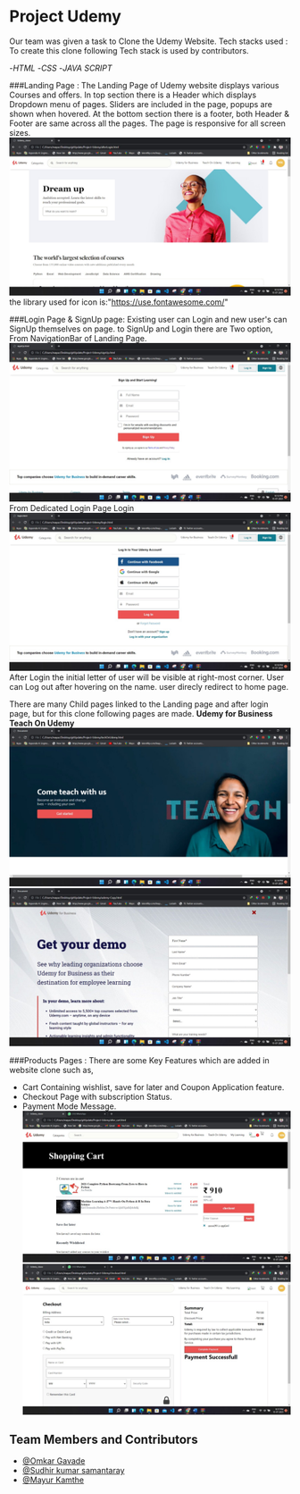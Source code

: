 # Project Udemy

Our team was given a task to Clone the Udemy Website.
Tech stacks used :
To create this clone following Tech stack is used by contributors.

-_HTML_ -_CSS_ -_JAVA SCRIPT_

###Landing Page :
The Landing Page of Udemy website displays various Courses and offers.
In top section there is a Header which displays Dropdown menu of pages.
Sliders are included in the page, popups are shown when hovered.
At the bottom section there is a footer, both Header & Footer are same across all the pages.
The page is responsive for all screen sizes.
![INDEX!](readmeImages/index.jpeg)
the library used for icon is:"https://use.fontawesome.com/"

###Login Page & SignUp page:
Existing user can Login and new user's can SignUp themselves on page.
to SignUp and Login there are Two option,
From NavigationBar of Landing Page.
![SIGNUP!](readmeImages/signup.jpeg)
From Dedicated Login Page Login
![LOGIN!](readmeImages/login.jpeg)
After Login the initial letter of user will be visible at right-most corner. User can Log out after hovering on the name.
user direcly redirect to home page.

There are many Child pages linked to the Landing page and after login page, but for this clone following pages are made.
**Udemy for Business**
**Teach On Udemy**
![TEACH!](readmeImages/teach.jpeg)
![REGISTER!](readmeImages/register.jpeg)

###Products Pages :
There are some Key Features which are added in website clone such as,

- Cart Containing wishlist, save for later and Coupon Application feature.
- Checkout Page with subscription Status.
- Payment Mode Message.
  ![CART!](readmeImages/cart.jpeg)
  ![PAYMENT!](readmeImages/payment.jpeg)

## Team Members and Contributors

- [@Omkar Gavade](https://github.com/omkarvgavade)
- [@Sudhir kumar samantaray](https://github.com/devSudhir)
- [@Mayur Kamthe](https://github.com/mayur8600)
